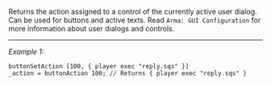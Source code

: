 Returns the action assigned to a control of the currently active user dialog. Can be used for buttons and active texts. Read `Arma: GUI Configuration` for more information about user dialogs and controls.


---
*Example 1:*
```sqf
buttonSetAction [100, { player exec "reply.sqs" }]
_action = buttonAction 100; // Returns { player exec "reply.sqs" }
```